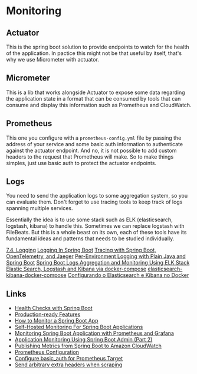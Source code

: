 # Monitoring

## Actuator

This is the spring boot solution to provide endpoints to watch for the health of the application. In pactice this might not
be that useful by itself, that's why we use Micrometer with actuator.

## Micrometer

This is a lib that works alongside Actuator to expose some data regarding the application state in a format that can be consumed
by tools that can consume and display this information such as Prometheus and CloudWatch.

## Prometheus

This one you configure with a ``prometheus-config.yml`` file by passing the address of your service and some basic auth
information to authenticate against the actuator endpoint. And no, it is not possible to add custom headers to the request
that Prometheus will make. So to make things simples, just use basic auth to protect the actuator endpoints.

## Logs

You need to send the application logs to some aggregation system, so you can evaluate them. Don't forget to use tracing tools
to keep track of logs spanning multiple services.

Essentially the idea is to use some stack such as ELK (elasticsearch, logstash, kibana) to handle this. Sometimes we can
replace logstash with FileBeats. But this is a whole beast on its own, each of these tools have its fundamental ideas and
patterns that needs to be studied individually.

[7.4. Logging](https://docs.spring.io/spring-boot/docs/current/reference/htmlsingle/#features.logging)
[Logging In Spring Boot](https://reflectoring.io/springboot-logging/)
[Tracing with Spring Boot, OpenTelemetry, and Jaeger](https://reflectoring.io/spring-boot-tracing/)
[Per-Environment Logging with Plain Java and Spring Boot](https://reflectoring.io/profile-specific-logging-spring-boot/#per-environment-logging-with-spring-boot0)
[Spring Boot Logs Aggregation and Monitoring Using ELK Stack](https://auth0.com/blog/spring-boot-logs-aggregation-and-monitoring-using-elk-stack/)
[Elastic Search, Logstash and Kibana via docker-compose](https://gist.github.com/mjul/fa222838e94d72560c5cce6b50db3346)
[elasticsearch-kibana-docker-compose](https://github.com/self-tuts/awesome-docker-compose/blob/master/ecosystem/elasticsearch-kibana-docker-compose.yml)
[Configurando o Elasticsearch e Kibana no Docker](https://hgmauri.medium.com/configurando-o-elasticsearch-e-kibana-no-docker-3f4679eb5feb)

## Links

- [Health Checks with Spring Boot](https://reflectoring.io/spring-boot-health-check/)
- [Production-ready Features](https://docs.spring.io/spring-boot/docs/current/reference/html/actuator.html)
- [How to Monitor a Spring Boot App](https://mydeveloperplanet.com/2021/03/03/how-to-monitor-a-spring-boot-app)
- [Self-Hosted Monitoring For Spring Boot Applications](https://www.baeldung.com/spring-boot-self-hosted-monitoring)
- [Monitoring Spring Boot Application with Prometheus and Grafana](https://refactorfirst.com/spring-boot-prometheus-grafana)
- [Application Monitoring Using Spring Boot Admin (Part 2)](https://levelup.gitconnected.com/application-monitoring-using-spring-boot-admin-part-2-ed14178c6964)
- [Publishing Metrics from Spring Boot to Amazon CloudWatch](https://reflectoring.io/spring-aws-cloudwatch/)
- [Prometheus Configuration](https://prometheus.io/docs/prometheus/latest/configuration/configuration)
- [Configure basic_auth for Prometheus Target](https://stackoverflow.com/questions/64031121/configure-basic-auth-for-prometheus-target)
- [Send arbitrary extra headers when scraping](https://github.com/prometheus/prometheus/issues/1724)